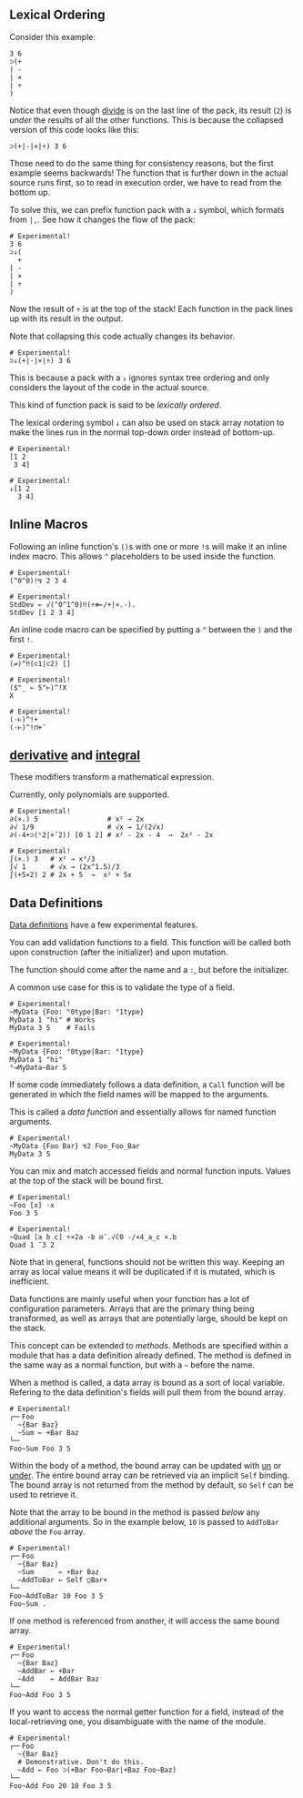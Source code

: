 ## Lexical Ordering


Consider this example:

```uiua
3 6
⊃(+
| -
| ×
| ÷
)
```
Notice that even though [divide](/docs/divide) is on the last line of the pack, its result (`2`) is *under* the results of all the other functions. This is because the collapsed version of this code looks like this:

```uiua
⊃(+|-|×|÷) 3 6
```

Those need to do the same thing for consistency reasons, but the first example seems backwards! The function that is further down in the actual source runs first, so to read in execution order, we have to read from the bottom up.

To solve this, we can prefix function pack with a `↓` symbol, which formats from `|,`. See how it changes the flow of the pack:

```uiua
# Experimental!
3 6
⊃↓(
  +
| -
| ×
| ÷
)
```
Now the result of `÷` is at the top of the stack! Each function in the pack lines up with its result in the output.

Note that collapsing this code actually changes its behavior.

```uiua
# Experimental!
⊃↓(+|-|×|÷) 3 6
```

This is because a pack with a `↓` ignores syntax tree ordering and only considers the layout of the code in the actual source.

This kind of function pack is said to be *lexically ordered*.

The lexical ordering symbol `↓` can also be used on stack array notation to make the lines run in the normal top-down order instead of bottom-up.

```uiua
# Experimental!
[1 2
 3 4]
```

```uiua
# Experimental!
↓[1 2
  3 4]
```

## Inline Macros

Following an inline function's `()`s with one or more `!`s will make it an inline index macro.
This allows `^` placeholders to be used inside the function.

```uiua
# Experimental!
(^0^0)!↯ 2 3 4
```

```uiua
# Experimental!
StdDev ← √(^0^1^0)‼(÷⧻⟜/+|×.-).
StdDev [1 2 3 4]
```

An inline code macro can be specified by putting a `^` between the `)` and the first `!`.

```uiua
# Experimental!
(⇌)^‼(⊂1|⊂2) []
```

```uiua
# Experimental!
($"_ ← 5"⊢)^!X
X
```

```uiua
# Experimental!
(⋅⊢)^!+
(⋅⊢)^!⊓+¯
```

## [derivative](/docs/derivative) and [integral](/docs/integral)

These modifiers transform a mathematical expression.

Currently, only polynomials are supported.

```uiua
# Experimental!
∂(×.) 5                 # x² → 2x
∂√ 1/9                  # √x → 1/(2√x)
∂(-4+⊃(ⁿ2|×¯2)) [0 1 2] # x² - 2x - 4  →  2x² - 2x
```

```uiua
# Experimental!
∫(×.) 3   # x² → x³/3
∫√ 1      # √x → (2x^1.5)/3
∫(+5×2) 2 # 2x + 5  →  x² + 5x
```

## Data Definitions

[Data definitions](/tutorial/datadefs) have a few experimental features.

You can add validation functions to a field. This function will be called both upon construction (after the initializer) and upon mutation.

The function should come after the name and a `:`, but before the initializer.

A common use case for this is to validate the type of a field.

```uiua should fail
# Experimental!
~MyData {Foo: °0type|Bar: °1type}
MyData 1 "hi" # Works
MyData 3 5    # Fails
```

```uiua should fail
# Experimental!
~MyData {Foo: °0type|Bar: °1type}
MyData 1 "hi"
°⊸MyData~Bar 5
```

If some code immediately follows a data definition, a `Call` function will be generated in which the field names will be mapped to the arguments.

This is called a *data function* and essentially allows for named function arguments.

```uiua
# Experimental!
~MyData {Foo Bar} ↯2 Foo_Foo_Bar
MyData 3 5
```

You can mix and match accessed fields and normal function inputs. Values at the top of the stack will be bound first.

```uiua
# Experimental!
~Foo [x] -x
Foo 3 5
```

```uiua
# Experimental!
~Quad [a b c] ÷×2a -b ⊟¯.√ℂ0 -/×4_a_c ×.b
Quad 1 ¯3 2
```

Note that in general, functions should not be written this way. Keeping an array as local value means it will be duplicated if it is mutated, which is inefficient.

Data functions are mainly useful when your function has a lot of configuration parameters. Arrays that are the primary thing being transformed, as well as arrays that are potentially large, should be kept on the stack.

This concept can be extended to *methods*. Methods are specified within a module that has a data definition already defined. The method is defined in the same way as a normal function, but with a `~` before the name.

When a method is called, a data array is bound as a sort of local variable. Refering to the data definition's fields will pull them from the bound array.

```uiua
# Experimental!
┌─╴Foo
  ~{Bar Baz}
  ~Sum ← +Bar Baz
└─╴
Foo~Sum Foo 3 5
```

Within the body of a method, the bound array can be updated with [un](/docs/un) or [under](/docs/under). The entire bound array can be retrieved via an implicit `Self` binding. The bound array is not returned from the method by default, so `Self` can be used to retrieve it.

Note that the array to be bound in the method is passed *below* any additional arguments. So in the example below, `10` is passed to `AddToBar` *above* the `Foo` array.

```uiua
# Experimental!
┌─╴Foo
  ~{Bar Baz}
  ~Sum      ← +Bar Baz
  ~AddToBar ← Self ⍜Bar+
└─╴
Foo~AddToBar 10 Foo 3 5
Foo~Sum .
```

If one method is referenced from another, it will access the same bound array.

```uiua
# Experimental!
┌─╴Foo
  ~{Bar Baz}
  ~AddBar ← +Bar
  ~Add    ← AddBar Baz
└─╴
Foo~Add Foo 3 5
```

If you want to access the normal getter function for a field, instead of the local-retrieving one, you disambiguate with the name of the module.

```uiua
# Experimental!
┌─╴Foo
  ~{Bar Baz}
  # Demonstrative. Don't do this.
  ~Add ← Foo ⊃(+Bar Foo~Bar|+Baz Foo~Baz)
└─╴
Foo~Add Foo 20 10 Foo 3 5
```